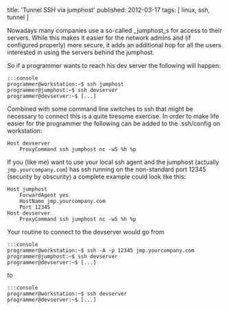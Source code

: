 title: 'Tunnel SSH via jumphost'
published: 2012-03-17
tags: [ linux, ssh, tunnel ]

Nowadays many companies use a so-called _jumphost_s for access to their
servers. While this makes it easier for the network admins and (if configured
properly) more secure, it adds an additional hop for all the users interested
in using the servers behind the jumphost.

So if a programmer wants to reach his dev server the following will happen:

    :::console
    programmer@workstation:~$ ssh jumphost
    programmer@jumphost:~$ ssh devserver
    programmer@devserver:~$ [...]

Combined with some command line switches to ssh that might be necessary to
connect this is a quite tiresome exercise. In order to make life easier for
the programmer the following can be added to the .ssh/config on workstation:

    Host devserver
        ProxyCommand ssh jumphost nc -w5 %h %p

If you (like me) want to use your local ssh agent and the jumphost (actually
`jmp.yourcompany.com`) has ssh running on the non-standard port 12345
(security by obscurity) a complete example could look like this:

    Host jumphost
        ForwardAgent yes
        HostName jmp.yourcompany.com
        Port 12345
    Host devserver
        ProxyCommand ssh jumphost nc -w5 %h %p

Your routine to connect to the devserver would go from

    :::console
    programmer@workstation:~$ ssh -A -p 12345 jmp.yourcompany.com
    programmer@jumphost:~$ ssh devserver
    programmer@devserver:~$ [...]

to

    :::console
    programmer@workstation:~$ ssh devserver
    programmer@devserver:~$ [...]
